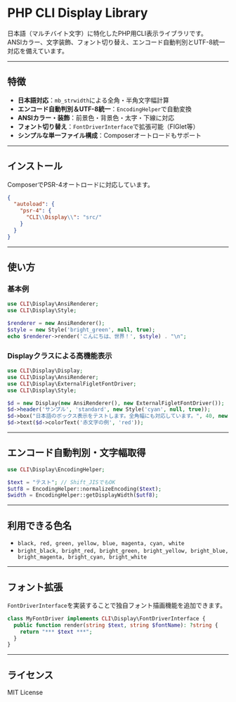 # PHP CLI Display Library

日本語（マルチバイト文字）に特化したPHP用CLI表示ライブラリです。  
ANSIカラー、文字装飾、フォント切り替え、エンコード自動判別とUTF-8統一対応を備えています。

---

## 特徴

- **日本語対応**：`mb_strwidth`による全角・半角文字幅計算
- **エンコード自動判別＆UTF-8統一**：`EncodingHelper`で自動変換
- **ANSIカラー・装飾**：前景色・背景色・太字・下線に対応
- **フォント切り替え**：`FontDriverInterface`で拡張可能（FIGlet等）
- **シンプルな単一ファイル構成**：Composerオートロードもサポート

---

## インストール

ComposerでPSR-4オートロードに対応しています。

```json
{
  "autoload": {
    "psr-4": {
      "CLI\\Display\\": "src/"
    }
  }
}
```

---

## 使い方

### 基本例

```php
use CLI\Display\AnsiRenderer;
use CLI\Display\Style;

$renderer = new AnsiRenderer();
$style = new Style('bright_green', null, true);
echo $renderer->render('こんにちは、世界！', $style) . "\n";
```

### Displayクラスによる高機能表示

```php
use CLI\Display\Display;
use CLI\Display\AnsiRenderer;
use CLI\Display\ExternalFigletFontDriver;
use CLI\Display\Style;

$d = new Display(new AnsiRenderer(), new ExternalFigletFontDriver());
$d->header('サンプル', 'standard', new Style('cyan', null, true));
$d->box("日本語のボックス表示をテストします。全角幅にも対応しています。", 40, new Style('green'));
$d->text($d->colorText('赤文字の例', 'red'));
```

---

## エンコード自動判別・文字幅取得

```php
use CLI\Display\EncodingHelper;

$text = "テスト"; // Shift_JISでもOK
$utf8 = EncodingHelper::normalizeEncoding($text);
$width = EncodingHelper::getDisplayWidth($utf8);
```

---

## 利用できる色名

- `black, red, green, yellow, blue, magenta, cyan, white`
- `bright_black, bright_red, bright_green, bright_yellow, bright_blue, bright_magenta, bright_cyan, bright_white`

---

## フォント拡張

`FontDriverInterface`を実装することで独自フォント描画機能を追加できます。

```php
class MyFontDriver implements CLI\Display\FontDriverInterface {
  public function render(string $text, string $fontName): ?string {
    return "*** $text ***";
  }
}
```

---

## ライセンス

MIT License